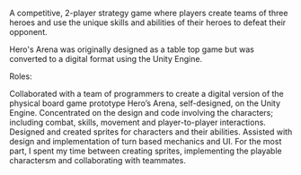 A competitive, 2-player strategy game where players create teams of three heroes and use the unique skills and abilities of their heroes to defeat their opponent.

  

Hero's Arena was originally designed as a table top game but was converted to a digital format using the Unity Engine.

 

Roles:

Collaborated with a team of programmers to create a digital version of the physical board game prototype Hero’s Arena, self-designed, on the Unity Engine.
Concentrated on the design and code involving the characters; including combat, skills, movement and player-to-player interactions.
Designed and created sprites for characters and their abilities.
Assisted with design and implementation of turn based mechanics and UI.
For the most part, I spent my time between creating sprites, implementing the playable charactersm and collaborating with teammates. 

